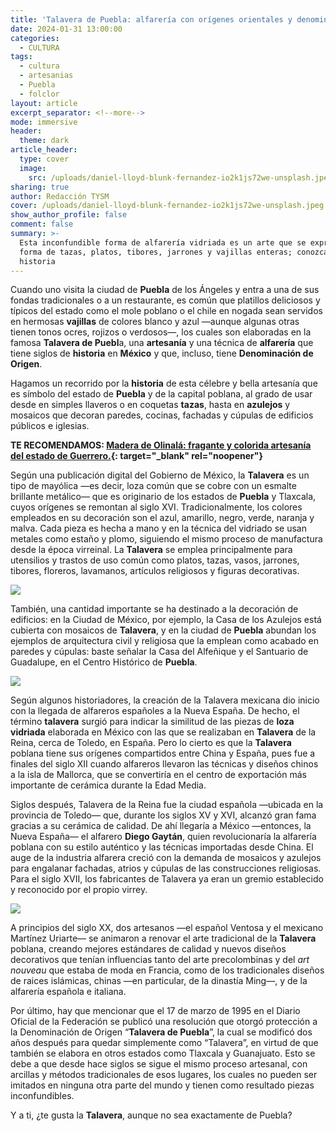 ```yaml
---
title: 'Talavera de Puebla: alfarería con orígenes orientales y denominación de origen'
date: 2024-01-31 13:00:00
categories:
  - CULTURA
tags:
  - cultura
  - artesanias
  - Puebla
  - folclor
layout: article
excerpt_separator: <!--more-->
mode: immersive
header:
  theme: dark
article_header:
  type: cover
  image:
    src: /uploads/daniel-lloyd-blunk-fernandez-io2k1js72we-unsplash.jpeg
sharing: true
author: Redacción TYSM
cover: /uploads/daniel-lloyd-blunk-fernandez-io2k1js72we-unsplash.jpeg
show_author_profile: false
comment: false
summary: >-
  Esta inconfundible forma de alfarería vidriada es un arte que se expresa en
  forma de tazas, platos, tibores, jarrones y vajillas enteras; conozcamos su
  historia
---
```

Cuando uno visita la ciudad de **Puebla** de los Ángeles y entra a una de sus fondas tradicionales o a un restaurante, es común que platillos deliciosos y típicos del estado como el mole poblano o el chile en nogada sean servidos en hermosas **vajillas** de colores blanco y azul —aunque algunas otras tienen tonos ocres, rojizos o verdosos—, los cuales son elaboradas en la famosa **Talavera de Puebl**a, una **artesanía** y una técnica de **alfarería** que tiene siglos de **historia** en **México** y que, incluso, tiene **Denominación de Origen**.

Hagamos un recorrido por la **historia** de esta célebre y bella artesanía que es símbolo del estado de **Puebla** y de la capital poblana, al grado de usar desde en simples llaveros o en coquetas **tazas**, hasta en **azulejos** y mosaicos que decoran paredes, cocinas, fachadas y cúpulas de edificios públicos e iglesias.

**TE RECOMENDAMOS:&nbsp;[Madera de Olinalá: fragante y colorida artesanía del estado de Guerrero.](https://blog.tonoysumariachi.com/mexicanisimos/2022/08/19/madera-de-olinala-la-fragante-y-colorida-artesania-del-estado-de-guerrero.html){: target="_blank" rel="noopener"}**

Según una publicación digital del Gobierno de México, la **Talavera**&nbsp;es un tipo de mayólica —es decir, loza común que se cobre con un esmalte brillante metálico— que es originario de los estados de **Puebla** y Tlaxcala, cuyos orígenes se remontan al siglo XVI. Tradicionalmente, los colores empleados en su decoración son el azul, amarillo, negro, verde, naranja y malva. Cada pieza es hecha a mano y en la técnica del vidriado se usan metales como estaño y plomo, siguiendo el mismo proceso de manufactura desde la época virreinal. La **Talavera** se emplea principalmente para utensilios y trastos de uso común como platos, tazas, vasos, jarrones, tibores, floreros, lavamanos, artículos religiosos y figuras decorativas.

![](https://upload.wikimedia.org/wikipedia/commons/thumb/f/f6/Artesan%C3%ADas_de_Puebla%2C_M%C3%A9xico.JPG/640px-Artesan%C3%ADas_de_Puebla%2C_M%C3%A9xico.JPG)

También, una cantidad importante se ha destinado a la decoración de edificios: en la Ciudad de México, por ejemplo, la Casa de los Azulejos está cubierta con mosaicos de **Talavera**, y en la ciudad de **Puebla** abundan los ejemplos de arquitectura civil y religiosa que la emplean como acabado en paredes y cúpulas: baste señalar la Casa del Alfeñique y el Santuario de Guadalupe, en el Centro Histórico de **Puebla**.

![](https://upload.wikimedia.org/wikipedia/commons/thumb/9/95/Fachada_del_Santuario_de_Guadalupe_de_Puebla_08.jpg/1024px-Fachada_del_Santuario_de_Guadalupe_de_Puebla_08.jpg)

Según algunos historiadores, la creación de la Talavera mexicana dio inicio con la llegada de alfareros españoles a la Nueva España. De hecho, el término **talavera** surgió para indicar la similitud de las piezas de **loza vidriada** elaborada en México con las que se realizaban en&nbsp;**Talavera** de la Reina, cerca de Toledo, en España. Pero lo cierto es que la **Talavera** poblana tiene sus orígenes compartidos entre China y España, pues fue a finales del siglo XII cuando alfareros llevaron las técnicas y diseños chinos a la isla de Mallorca, que se convertiría en el centro de exportación más importante de cerámica durante la Edad Media.

Siglos después, Talavera de la Reina fue la ciudad española —ubicada en la provincia de Toledo— que, durante los siglos XV y XVI, alcanzó gran fama gracias a su cerámica de calidad. De ahí llegaría a México —entonces, la Nueva España— el alfarero **Diego Gaytán**, quien revolucionaría la alfarería&nbsp; poblana con su estilo auténtico y las técnicas importadas desde China. El auge de la industria alfarera creció con la demanda de mosaicos y azulejos para engalanar fachadas, atrios y cúpulas de las construcciones religiosas. Para el siglo XVII, los fabricantes de Talavera ya eran un gremio establecido y reconocido por el propio virrey.

![](https://upload.wikimedia.org/wikipedia/commons/thumb/7/7f/TalaveraWashBasinsMAPDF.JPG/640px-TalaveraWashBasinsMAPDF.JPG)

A principios del siglo XX, dos artesanos —el español Ventosa y el mexicano Martínez Uriarte— se animaron a renovar el arte tradicional de la **Talavera** poblana, creando mejores estándares de calidad y nuevos diseños decorativos que tenían influencias tanto del arte precolombinas y del *art nouveau*&nbsp;que estaba de moda en Francia, como de los tradicionales diseños de raices islámicas, chinas —en particular, de la dinastía Ming—, y de la alfarería española e italiana.

Por último, hay que mencionar que el 17 de marzo de 1995 en el Diario Oficial de la Federación se publicó una resolución que otorgó protección a la Denominación de Origen “**Talavera de Puebla**”, la cual se modificó dos años después para quedar simplemente como “Talavera”, en virtud de que también se elabora en otros estados como Tlaxcala y Guanajuato. Esto se debe a que desde hace siglos se sigue el mismo proceso artesanal, con arcillas y métodos tradicionales de esos lugares, los cuales no pueden ser imitados en ninguna otra parte del mundo y tienen como resultado piezas inconfundibles.

Y a ti, ¿te gusta la **Talavera**, aunque no sea exactamente de Puebla?